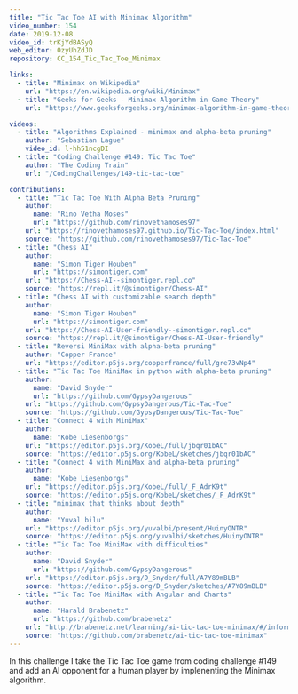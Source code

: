 ```yaml
---
title: "Tic Tac Toe AI with Minimax Algorithm"
video_number: 154
date: 2019-12-08
video_id: trKjYdBASyQ
web_editor: 0zyUhZdJD
repository: CC_154_Tic_Tac_Toe_Minimax

links:
  - title: "Minimax on Wikipedia"
    url: "https://en.wikipedia.org/wiki/Minimax"
  - title: "Geeks for Geeks - Minimax Algorithm in Game Theory"
    url: "https://www.geeksforgeeks.org/minimax-algorithm-in-game-theory-set-1-introduction/"

videos:
  - title: "Algorithms Explained - minimax and alpha-beta pruning"
    author: "Sebastian Lague"
    video_id: l-hh51ncgDI
  - title: "Coding Challenge #149: Tic Tac Toe"
    author: "The Coding Train"
    url: "/CodingChallenges/149-tic-tac-toe"

contributions:
  - title: "Tic Tac Toe With Alpha Beta Pruning"
    author:
      name: "Rino Vetha Moses"
      url: "https://github.com/rinovethamoses97"
    url: "https://rinovethamoses97.github.io/Tic-Tac-Toe/index.html"
    source: "https://github.com/rinovethamoses97/Tic-Tac-Toe"
  - title: "Chess AI"
    author:
      name: "Simon Tiger Houben"
      url: "https://simontiger.com"
    url: "https://Chess-AI--simontiger.repl.co"
    source: "https://repl.it/@simontiger/Chess-AI"
  - title: "Chess AI with customizable search depth"
    author:
      name: "Simon Tiger Houben"
      url: "https://simontiger.com"
    url: "https://Chess-AI-User-friendly--simontiger.repl.co"
    source: "https://repl.it/@simontiger/Chess-AI-User-friendly"
  - title: "Reversi MiniMax with alpha-beta pruning"
    author: "Copper France"
    url: "https://editor.p5js.org/copperfrance/full/gre73vNp4"
  - title: "Tic Tac Toe MiniMax in python with alpha-beta pruning"
    author:
      name: "David Snyder"
      url: "https://github.com/GypsyDangerous"
    url: "https://github.com/GypsyDangerous/Tic-Tac-Toe"
    source: "https://github.com/GypsyDangerous/Tic-Tac-Toe"
  - title: "Connect 4 with MiniMax"
    author:
      name: "Kobe Liesenborgs"
    url: "https://editor.p5js.org/KobeL/full/jbqr01bAC"
    source: "https://editor.p5js.org/KobeL/sketches/jbqr01bAC"
  - title: "Connect 4 with MiniMax and alpha-beta pruning"
    author:
      name: "Kobe Liesenborgs"
    url: "https://editor.p5js.org/KobeL/full/_F_AdrK9t"
    source: "https://editor.p5js.org/KobeL/sketches/_F_AdrK9t"
  - title: "minimax that thinks about depth"
    author:
      name: "Yuval bilu"
    url: "https://editor.p5js.org/yuvalbi/present/HuinyONTR"
    source: "https://editor.p5js.org/yuvalbi/sketches/HuinyONTR"
  - title: "Tic Tac Toe MiniMax with difficulties"
    author:
      name: "David Snyder"
      url: "https://github.com/GypsyDangerous"
    url: "https://editor.p5js.org/D_Snyder/full/A7Y89mBLB"
    source: "https://editor.p5js.org/D_Snyder/sketches/A7Y89mBLB"
  - title: "Tic Tac Toe MiniMax with Angular and Charts"
    author:
      name: "Harald Brabenetz"
      url: "https://github.com/brabenetz"
    url: "http://brabenetz.net/learning/ai-tic-tac-toe-minimax/#/information"
    source: "https://github.com/brabenetz/ai-tic-tac-toe-minimax"
---
```


In this challenge I take the Tic Tac Toe game from coding challenge #149 and add an AI opponent for a human player by implenenting the Minimax algorithm.
